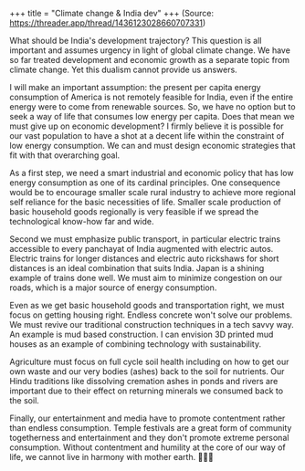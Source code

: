 +++
title = "Climate change & India dev"
+++
(Source: https://threader.app/thread/1436123028660707331)

What should be India's development trajectory? This question is all important and assumes urgency in light of global climate change. We have so far treated development and economic growth as a separate topic from climate change. Yet this dualism cannot provide us answers. 

I will make an important assumption: the present per capita energy consumption of America is not remotely feasible for India, even if the entire energy were to come from renewable sources. So, we have no option but to seek a way of life that consumes low energy per capita. Does that mean we must give up on economic development? I firmly believe it is possible for our vast population to have a shot at a decent life within the constraint of low energy consumption. We can and must design economic strategies that fit with that overarching goal.

As a first step, we need a smart industrial and economic policy that has low energy consumption as one of its cardinal principles. One consequence would be to encourage smaller scale rural industry to achieve more regional self reliance for the basic necessities of life. Smaller scale production of basic household goods regionally is very feasible if we spread the technological know-how far and wide.

Second we must emphasize public transport, in particular electric trains accessible to every panchayat of India augmented with electric autos. Electric trains for longer distances and electric auto rickshaws for short distances is an ideal combination that suits India. Japan is a shining example of trains done well. We must aim to minimize congestion on our roads, which is a major source of energy consumption.

Even as we get basic household goods and transportation right, we must focus on getting housing right. Endless concrete won't solve our problems. We must revive our traditional construction techniques in a tech savvy way. An example is mud based construction. I can envision 3D printed mud houses as an example of combining technology with sustainability. 

Agriculture must focus on full cycle soil health including on how to get our own waste and our very bodies (ashes) back to the soil for nutrients. Our Hindu traditions like dissolving cremation ashes in ponds and rivers are important due to their effect on returning minerals we consumed back to the soil. 

Finally, our entertainment and media have to promote contentment rather than endless consumption. Temple festivals are a great form of community togetherness and entertainment and they don't promote extreme personal consumption. Without contentment and humility at the core of our way of life, we cannot live in harmony with mother earth. 🙏🙏🙏 